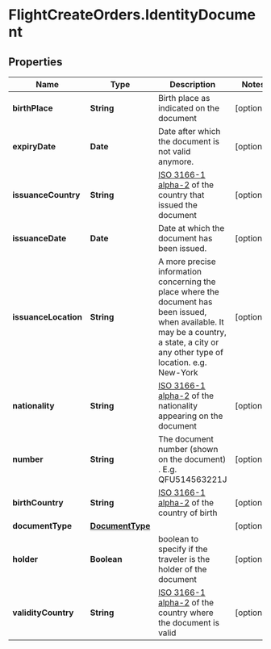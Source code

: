 # FlightCreateOrders.IdentityDocument

## Properties

Name | Type | Description | Notes
------------ | ------------- | ------------- | -------------
**birthPlace** | **String** | Birth place as indicated on the document | [optional] 
**expiryDate** | **Date** | Date after which the document is not valid anymore. | [optional] 
**issuanceCountry** | **String** | [ISO 3166-1 alpha-2](https://en.wikipedia.org/wiki/ISO_3166-1_alpha-2) of the country that issued the document | [optional] 
**issuanceDate** | **Date** | Date at which the document has been issued. | [optional] 
**issuanceLocation** | **String** | A more precise information concerning the place where the document has been issued, when available. It may be a country, a state, a city or any other type of location. e.g. New-York | [optional] 
**nationality** | **String** | [ISO 3166-1 alpha-2](https://en.wikipedia.org/wiki/ISO_3166-1_alpha-2) of the nationality appearing on the document | [optional] 
**number** | **String** | The document number (shown on the document) . E.g. QFU514563221J | [optional] 
**birthCountry** | **String** | [ISO 3166-1 alpha-2](https://en.wikipedia.org/wiki/ISO_3166-1_alpha-2) of the country of birth | [optional] 
**documentType** | [**DocumentType**](DocumentType.md) |  | [optional] 
**holder** | **Boolean** | boolean to specify if the traveler is the holder of the document | [optional] 
**validityCountry** | **String** | [ISO 3166-1 alpha-2](https://en.wikipedia.org/wiki/ISO_3166-1_alpha-2) of the country where the document is valid | [optional] 


